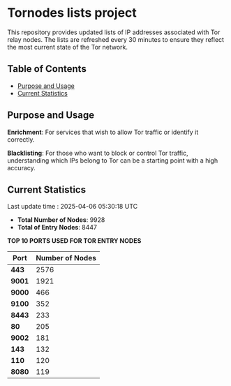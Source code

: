 # Tornodes lists project

This repository provides updated lists of IP addresses associated with Tor relay nodes. The lists are refreshed every 30 minutes to ensure they reflect the most current state of the Tor network.

## Table of Contents

- [Purpose and Usage](#purpose-and-usage)
- [Current Statistics](#current-statistics)


## Purpose and Usage

**Enrichment**: For services that wish to allow Tor traffic or identify it correctly.

**Blacklisting**: For those who want to block or control Tor traffic, understanding which IPs belong to Tor can be a starting point with a high accuracy.

## Current Statistics

Last update time : 2025-04-06 05:30:18 UTC

- **Total Number of Nodes**: 9928
- **Total of Entry Nodes**: 8447

**TOP 10 PORTS USED FOR TOR ENTRY NODES**

| **Port** | **Number of Nodes** |
|------|-----------------|
| **443**   | 2576  |
| **9001**   | 1921  |
| **9000**   | 466  |
| **9100**   | 352  |
| **8443**   | 233  |
| **80**   | 205  |
| **9002**   | 181  |
| **143**   | 132  |
| **110**   | 120  |
| **8080**   | 119  |

